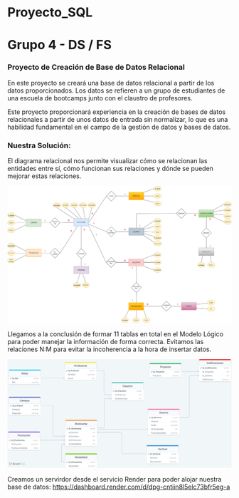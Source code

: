 # Proyecto_SQL

# Grupo 4 - DS / FS

### Proyecto de Creación de Base de Datos Relacional
En este proyecto se creará una base de datos relacional a partir de los datos proporcionados. Los datos se refieren a un grupo de estudiantes de una escuela de bootcamps junto con el claustro de profesores.

Este proyecto proporcionará experiencia en la creación de bases de datos relacionales a partir de unos datos de entrada sin normalizar, lo que es una habilidad fundamental en el campo de la gestión de datos y bases de datos.

### Nuestra Solución:
El diagrama relacional nos permite visualizar cómo se relacionan las entidades entre sí, cómo funcionan sus relaciones y dónde se pueden mejorar estas relaciones.

![Diagrama Relacional](./Diagrama%20Relacional.drawio.png)

Llegamos a la conclusión de formar 11 tablas en total en el Modelo Lógico para poder manejar la información de forma correcta. Evitamos las relaciones N:M para evitar la incoherencia a la hora de insertar datos.

![Modelo Relacional](./Modelo%20Relacional%20Proyecto4.png)

Creamos un servirdor desde el servicio Render para poder alojar nuestra base de datos:
https://dashboard.render.com/d/dpg-cntiin8l5elc73bfr5eg-a